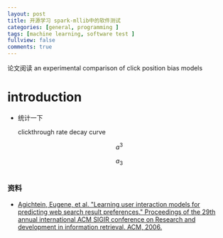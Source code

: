 ```yaml
---
layout: post
title: 开源学习 spark-mllib中的软件测试
categories: [general, programming ]
tags: [machine learning, software test ]
fullview: false
comments: true
---
```


论文阅读 an experimental comparison of click position bias models

# introduction

- 统计一下
    
    clickthrough rate decay curve


$$a^3$$



$$a_3$$

```
```


### 资料

- [ Agichtein, Eugene, et al. "Learning user interaction models for predicting web search result preferences." Proceedings of the 29th annual international ACM SIGIR conference on Research and development in information retrieval. ACM, 2006. ](http://dl.acm.org/citation.cfm?id=1341545)

